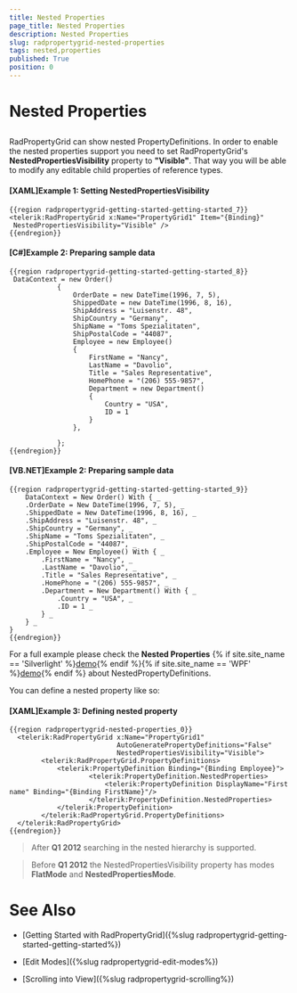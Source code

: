 ```yaml
---
title: Nested Properties
page_title: Nested Properties
description: Nested Properties
slug: radpropertygrid-nested-properties
tags: nested,properties
published: True
position: 0
---
```


# Nested Properties



## 

RadPropertyGrid can show nested PropertyDefinitions. In order to enable the nested properties support you need to set RadPropertyGrid's __NestedPropertiesVisibility__ property to __"Visible"__. That way you will be able to modify any editable child properties of reference types.
        

#### [XAML]Example 1: Setting NestedPropertiesVisibility

	{{region radpropertygrid-getting-started-getting-started_7}}
	<telerik:RadPropertyGrid x:Name="PropertyGrid1" Item="{Binding}"
	 NestedPropertiesVisibility="Visible" />
	{{endregion}}



#### [C#]Example 2: Preparing sample data

	{{region radpropertygrid-getting-started-getting-started_8}}
	 DataContext = new Order()
	            {
	                OrderDate = new DateTime(1996, 7, 5),
	                ShippedDate = new DateTime(1996, 8, 16),
	                ShipAddress = "Luisenstr. 48",
	                ShipCountry = "Germany",
	                ShipName = "Toms Spezialitaten",
	                ShipPostalCode = "44087",
	                Employee = new Employee()
	                {
	                    FirstName = "Nancy",
	                    LastName = "Davolio",
	                    Title = "Sales Representative",
	                    HomePhone = "(206) 555-9857",
	                    Department = new Department() 
	                    { 
	                        Country = "USA",
	                        ID = 1
	                    }
	                },
	
	            };
	{{endregion}}



#### [VB.NET]Example 2: Preparing sample data

	{{region radpropertygrid-getting-started-getting-started_9}}
	    DataContext = New Order() With { _
		.OrderDate = New DateTime(1996, 7, 5), _
		.ShippedDate = New DateTime(1996, 8, 16), _
		.ShipAddress = "Luisenstr. 48", _
		.ShipCountry = "Germany", _
		.ShipName = "Toms Spezialitaten", _
		.ShipPostalCode = "44087", _
		.Employee = New Employee() With { _
			.FirstName = "Nancy", _
			.LastName = "Davolio", _
			.Title = "Sales Representative", _
			.HomePhone = "(206) 555-9857", _
			.Department = New Department() With { _
				.Country = "USA", _
				.ID = 1 _
			} _
		} _
	}
	{{endregion}}



For a full example please check the __Nested Properties__  {% if site.site_name == 'Silverlight' %}[demo](http://demos.telerik.com/silverlight/#PropertyGrid/NestedPropertyDefinitions){% endif %}{% if site.site_name == 'WPF' %}[demo](http://demos.telerik.com/wpf/#PropertyGrid/NestedPropertyDefinitions){% endif %} about NestedPropertyDefinitions.
        

You can define a nested property like so:
        

#### [XAML]Example 3: Defining nested property

	{{region radpropertygrid-nested-properties_0}}
	  <telerik:RadPropertyGrid x:Name="PropertyGrid1" 
	                           AutoGeneratePropertyDefinitions="False" 
	                           NestedPropertiesVisibility="Visible">
	        <telerik:RadPropertyGrid.PropertyDefinitions>  
	            <telerik:PropertyDefinition Binding="{Binding Employee}">
	                    <telerik:PropertyDefinition.NestedProperties>
	                        <telerik:PropertyDefinition DisplayName="First name" Binding="{Binding FirstName}"/>
	                    </telerik:PropertyDefinition.NestedProperties>
	            </telerik:PropertyDefinition>
	        </telerik:RadPropertyGrid.PropertyDefinitions>
	  </telerik:RadPropertyGrid>
	{{endregion}}



>After __Q1 2012__ searching in the nested hierarchy is supported.
          

>Before __Q1 2012__ the NestedPropertiesVisibility property has modes __FlatMode__ and __NestedPropertiesMode__.
          

# See Also

 * [Getting Started with RadPropertyGrid]({%slug radpropertygrid-getting-started-getting-started%})

 * [Edit Modes]({%slug radpropertygrid-edit-modes%})

 * [Scrolling into View]({%slug radpropertygrid-scrolling%})

